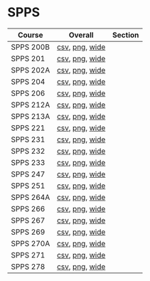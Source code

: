 # SPPS

| Course | Overall | Section |
| ------ | ------- | ------- |
| SPPS 200B | [csv](https://github.com/UCSD-Historical-Enrollment-Data/2024Fall/blob/main/overall/SPPS%20200B.csv), [png](https://raw.githubusercontent.com/UCSD-Historical-Enrollment-Data/2024Fall/main/plot_overall/SPPS%20200B.png), [wide](https://raw.githubusercontent.com/UCSD-Historical-Enrollment-Data/2024Fall/main/plot_overall_wide/SPPS%20200B.png) |  |
| SPPS 201 | [csv](https://github.com/UCSD-Historical-Enrollment-Data/2024Fall/blob/main/overall/SPPS%20201.csv), [png](https://raw.githubusercontent.com/UCSD-Historical-Enrollment-Data/2024Fall/main/plot_overall/SPPS%20201.png), [wide](https://raw.githubusercontent.com/UCSD-Historical-Enrollment-Data/2024Fall/main/plot_overall_wide/SPPS%20201.png) |  |
| SPPS 202A | [csv](https://github.com/UCSD-Historical-Enrollment-Data/2024Fall/blob/main/overall/SPPS%20202A.csv), [png](https://raw.githubusercontent.com/UCSD-Historical-Enrollment-Data/2024Fall/main/plot_overall/SPPS%20202A.png), [wide](https://raw.githubusercontent.com/UCSD-Historical-Enrollment-Data/2024Fall/main/plot_overall_wide/SPPS%20202A.png) |  |
| SPPS 204 | [csv](https://github.com/UCSD-Historical-Enrollment-Data/2024Fall/blob/main/overall/SPPS%20204.csv), [png](https://raw.githubusercontent.com/UCSD-Historical-Enrollment-Data/2024Fall/main/plot_overall/SPPS%20204.png), [wide](https://raw.githubusercontent.com/UCSD-Historical-Enrollment-Data/2024Fall/main/plot_overall_wide/SPPS%20204.png) |  |
| SPPS 206 | [csv](https://github.com/UCSD-Historical-Enrollment-Data/2024Fall/blob/main/overall/SPPS%20206.csv), [png](https://raw.githubusercontent.com/UCSD-Historical-Enrollment-Data/2024Fall/main/plot_overall/SPPS%20206.png), [wide](https://raw.githubusercontent.com/UCSD-Historical-Enrollment-Data/2024Fall/main/plot_overall_wide/SPPS%20206.png) |  |
| SPPS 212A | [csv](https://github.com/UCSD-Historical-Enrollment-Data/2024Fall/blob/main/overall/SPPS%20212A.csv), [png](https://raw.githubusercontent.com/UCSD-Historical-Enrollment-Data/2024Fall/main/plot_overall/SPPS%20212A.png), [wide](https://raw.githubusercontent.com/UCSD-Historical-Enrollment-Data/2024Fall/main/plot_overall_wide/SPPS%20212A.png) |  |
| SPPS 213A | [csv](https://github.com/UCSD-Historical-Enrollment-Data/2024Fall/blob/main/overall/SPPS%20213A.csv), [png](https://raw.githubusercontent.com/UCSD-Historical-Enrollment-Data/2024Fall/main/plot_overall/SPPS%20213A.png), [wide](https://raw.githubusercontent.com/UCSD-Historical-Enrollment-Data/2024Fall/main/plot_overall_wide/SPPS%20213A.png) |  |
| SPPS 221 | [csv](https://github.com/UCSD-Historical-Enrollment-Data/2024Fall/blob/main/overall/SPPS%20221.csv), [png](https://raw.githubusercontent.com/UCSD-Historical-Enrollment-Data/2024Fall/main/plot_overall/SPPS%20221.png), [wide](https://raw.githubusercontent.com/UCSD-Historical-Enrollment-Data/2024Fall/main/plot_overall_wide/SPPS%20221.png) |  |
| SPPS 231 | [csv](https://github.com/UCSD-Historical-Enrollment-Data/2024Fall/blob/main/overall/SPPS%20231.csv), [png](https://raw.githubusercontent.com/UCSD-Historical-Enrollment-Data/2024Fall/main/plot_overall/SPPS%20231.png), [wide](https://raw.githubusercontent.com/UCSD-Historical-Enrollment-Data/2024Fall/main/plot_overall_wide/SPPS%20231.png) |  |
| SPPS 232 | [csv](https://github.com/UCSD-Historical-Enrollment-Data/2024Fall/blob/main/overall/SPPS%20232.csv), [png](https://raw.githubusercontent.com/UCSD-Historical-Enrollment-Data/2024Fall/main/plot_overall/SPPS%20232.png), [wide](https://raw.githubusercontent.com/UCSD-Historical-Enrollment-Data/2024Fall/main/plot_overall_wide/SPPS%20232.png) |  |
| SPPS 233 | [csv](https://github.com/UCSD-Historical-Enrollment-Data/2024Fall/blob/main/overall/SPPS%20233.csv), [png](https://raw.githubusercontent.com/UCSD-Historical-Enrollment-Data/2024Fall/main/plot_overall/SPPS%20233.png), [wide](https://raw.githubusercontent.com/UCSD-Historical-Enrollment-Data/2024Fall/main/plot_overall_wide/SPPS%20233.png) |  |
| SPPS 247 | [csv](https://github.com/UCSD-Historical-Enrollment-Data/2024Fall/blob/main/overall/SPPS%20247.csv), [png](https://raw.githubusercontent.com/UCSD-Historical-Enrollment-Data/2024Fall/main/plot_overall/SPPS%20247.png), [wide](https://raw.githubusercontent.com/UCSD-Historical-Enrollment-Data/2024Fall/main/plot_overall_wide/SPPS%20247.png) |  |
| SPPS 251 | [csv](https://github.com/UCSD-Historical-Enrollment-Data/2024Fall/blob/main/overall/SPPS%20251.csv), [png](https://raw.githubusercontent.com/UCSD-Historical-Enrollment-Data/2024Fall/main/plot_overall/SPPS%20251.png), [wide](https://raw.githubusercontent.com/UCSD-Historical-Enrollment-Data/2024Fall/main/plot_overall_wide/SPPS%20251.png) |  |
| SPPS 264A | [csv](https://github.com/UCSD-Historical-Enrollment-Data/2024Fall/blob/main/overall/SPPS%20264A.csv), [png](https://raw.githubusercontent.com/UCSD-Historical-Enrollment-Data/2024Fall/main/plot_overall/SPPS%20264A.png), [wide](https://raw.githubusercontent.com/UCSD-Historical-Enrollment-Data/2024Fall/main/plot_overall_wide/SPPS%20264A.png) |  |
| SPPS 266 | [csv](https://github.com/UCSD-Historical-Enrollment-Data/2024Fall/blob/main/overall/SPPS%20266.csv), [png](https://raw.githubusercontent.com/UCSD-Historical-Enrollment-Data/2024Fall/main/plot_overall/SPPS%20266.png), [wide](https://raw.githubusercontent.com/UCSD-Historical-Enrollment-Data/2024Fall/main/plot_overall_wide/SPPS%20266.png) |  |
| SPPS 267 | [csv](https://github.com/UCSD-Historical-Enrollment-Data/2024Fall/blob/main/overall/SPPS%20267.csv), [png](https://raw.githubusercontent.com/UCSD-Historical-Enrollment-Data/2024Fall/main/plot_overall/SPPS%20267.png), [wide](https://raw.githubusercontent.com/UCSD-Historical-Enrollment-Data/2024Fall/main/plot_overall_wide/SPPS%20267.png) |  |
| SPPS 269 | [csv](https://github.com/UCSD-Historical-Enrollment-Data/2024Fall/blob/main/overall/SPPS%20269.csv), [png](https://raw.githubusercontent.com/UCSD-Historical-Enrollment-Data/2024Fall/main/plot_overall/SPPS%20269.png), [wide](https://raw.githubusercontent.com/UCSD-Historical-Enrollment-Data/2024Fall/main/plot_overall_wide/SPPS%20269.png) |  |
| SPPS 270A | [csv](https://github.com/UCSD-Historical-Enrollment-Data/2024Fall/blob/main/overall/SPPS%20270A.csv), [png](https://raw.githubusercontent.com/UCSD-Historical-Enrollment-Data/2024Fall/main/plot_overall/SPPS%20270A.png), [wide](https://raw.githubusercontent.com/UCSD-Historical-Enrollment-Data/2024Fall/main/plot_overall_wide/SPPS%20270A.png) |  |
| SPPS 271 | [csv](https://github.com/UCSD-Historical-Enrollment-Data/2024Fall/blob/main/overall/SPPS%20271.csv), [png](https://raw.githubusercontent.com/UCSD-Historical-Enrollment-Data/2024Fall/main/plot_overall/SPPS%20271.png), [wide](https://raw.githubusercontent.com/UCSD-Historical-Enrollment-Data/2024Fall/main/plot_overall_wide/SPPS%20271.png) |  |
| SPPS 278 | [csv](https://github.com/UCSD-Historical-Enrollment-Data/2024Fall/blob/main/overall/SPPS%20278.csv), [png](https://raw.githubusercontent.com/UCSD-Historical-Enrollment-Data/2024Fall/main/plot_overall/SPPS%20278.png), [wide](https://raw.githubusercontent.com/UCSD-Historical-Enrollment-Data/2024Fall/main/plot_overall_wide/SPPS%20278.png) |  |
